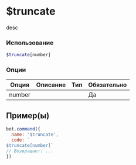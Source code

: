 # $truncate
desc
### Использование
```php
$truncate[number]
```

### Опции

| Опция | Описание | Тип | Обязательно |
|--------|-------------|------|----------|
| number |  |  | Да |  
## Пример(ы)

```javascript
bot.command({
  name: '$truncate',
  code: `
$truncate[number]`
// Возвращает: ...
})
```
